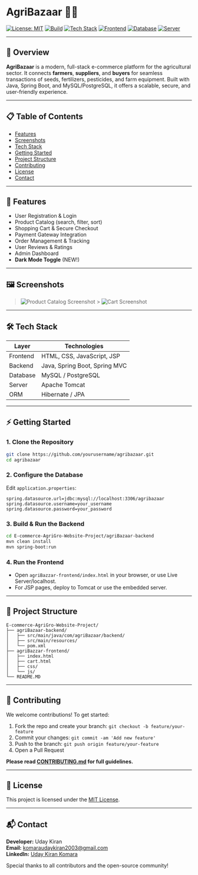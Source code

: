 # AgriBazaar 🚜🌱

[![License: MIT](https://img.shields.io/badge/License-MIT-blue.svg)](LICENSE)
[![Build](https://img.shields.io/badge/Build-Passing-brightgreen.svg)]()
[![Tech Stack](<https://img.shields.io/badge/Backend-Java%20(Spring%20Boot)-blue.svg>)]()
[![Frontend](https://img.shields.io/badge/Frontend-HTML%2C%20CSS%2C%20JS-yellow.svg)]()
[![Database](https://img.shields.io/badge/Database-MySQL%20%7C%20PostgreSQL-orange.svg)]()
[![Server](https://img.shields.io/badge/Server-Apache%20Tomcat-lightgrey.svg)]()

---

## 🌟 Overview

**AgriBazaar** is a modern, full-stack e-commerce platform for the agricultural sector. It connects **farmers**, **suppliers**, and **buyers** for seamless transactions of seeds, fertilizers, pesticides, and farm equipment. Built with Java, Spring Boot, and MySQL/PostgreSQL, it offers a scalable, secure, and user-friendly experience.

---

## 📋 Table of Contents

- [Features](#features)
- [Screenshots](#screenshots)
- [Tech Stack](#tech-stack)
- [Getting Started](#getting-started)
- [Project Structure](#project-structure)
- [Contributing](#contributing)
- [License](#license)
- [Contact](#contact)

---

## 🚀 Features

- User Registration & Login
- Product Catalog (search, filter, sort)
- Shopping Cart & Secure Checkout
- Payment Gateway Integration
- Order Management & Tracking
- User Reviews & Ratings
- Admin Dashboard
- **Dark Mode Toggle** (NEW!)

---

## 🖼️ Screenshots

> ![Product Catalog Screenshot](docs/screenshots/product-catalog.png) > ![Cart Screenshot](docs/screenshots/cart.png)

---

## 🛠️ Tech Stack

| Layer    | Technologies                  |
| -------- | ----------------------------- |
| Frontend | HTML, CSS, JavaScript, JSP    |
| Backend  | Java, Spring Boot, Spring MVC |
| Database | MySQL / PostgreSQL            |
| Server   | Apache Tomcat                 |
| ORM      | Hibernate / JPA               |

---

## ⚡ Getting Started

### 1. **Clone the Repository**

```bash
git clone https://github.com/yourusername/agribazaar.git
cd agribazaar
```

### 2. **Configure the Database**

Edit `application.properties`:

```properties
spring.datasource.url=jdbc:mysql://localhost:3306/agribazaar
spring.datasource.username=your_username
spring.datasource.password=your_password
```

### 3. **Build & Run the Backend**

```bash
cd E-commerce-AgriGro-Website-Project/agriBazaar-backend
mvn clean install
mvn spring-boot:run
```

### 4. **Run the Frontend**

- Open `agriBazzar-frontend/index.html` in your browser, or use Live Server/localhost.
- For JSP pages, deploy to Tomcat or use the embedded server.

---

## 🧭 Project Structure

```
E-commerce-AgriGro-Website-Project/
├── agriBazaar-backend/
│   ├── src/main/java/com/agriBazaar/backend/
│   ├── src/main/resources/
│   └── pom.xml
├── agriBazzar-frontend/
│   ├── index.html
│   ├── cart.html
│   ├── css/
│   └── js/
└── README.MD
```

---

## 🤝 Contributing

We welcome contributions! To get started:

1. Fork the repo and create your branch: `git checkout -b feature/your-feature`
2. Commit your changes: `git commit -am 'Add new feature'`
3. Push to the branch: `git push origin feature/your-feature`
4. Open a Pull Request

**Please read [CONTRIBUTING.md](CONTRIBUTING.md) for full guidelines.**

---

## 📄 License

This project is licensed under the [MIT License](LICENSE).

---

## 📬 Contact

**Developer:** Uday Kiran  
**Email:** [komaraudaykiran2003@gmail.com](mailto:komaraudaykiran2003@gmail.com)  
**LinkedIn:** [Uday Kiran Komara](https://www.linkedin.com/in/udaykirankomara)

Special thanks to all contributors and the open-source community!
